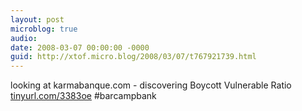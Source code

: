 ```yaml
---
layout: post
microblog: true
audio: 
date: 2008-03-07 00:00:00 -0000
guid: http://xtof.micro.blog/2008/03/07/t767921739.html
---
```

looking at karmabanque.com - discovering Boycott Vulnerable Ratio [tinyurl.com/3383oe](http://tinyurl.com/3383oe) #barcampbank

